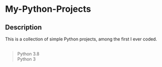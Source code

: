 # My-Python-Projects 
## Description
This is a collection of simple Python projects, among the first I ever coded.<br /><br />
> Python 3.8 <br />
> Python 3
